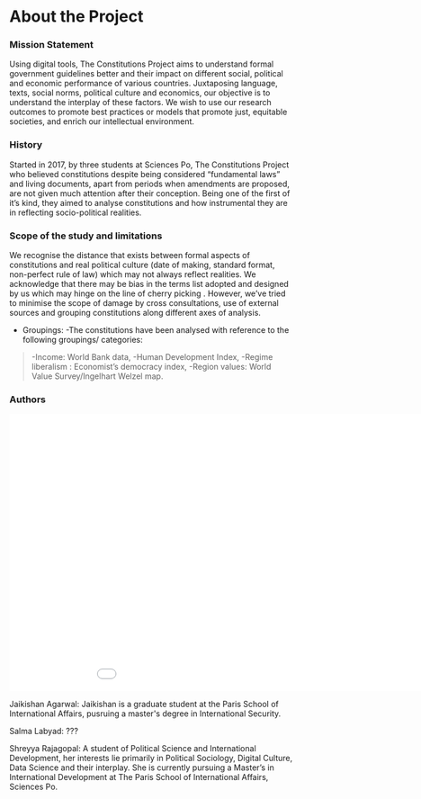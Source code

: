 # About the Project 

### Mission Statement 
Using digital tools, The Constitutions Project aims to understand formal government guidelines better and their impact on different social, political and economic performance of various countries. Juxtaposing language, texts, social norms, political culture and economics, our objective is to understand the interplay of these factors. We wish to use our research outcomes to promote best practices or models that promote just, equitable societies, and enrich our intellectual environment.

### History 
Started in 2017, by three students at Sciences Po, The Constitutions Project who  believed constitutions despite being considered “fundamental laws” and living documents, apart from periods when amendments are proposed, are not given much attention after their conception.  Being one of the first of it’s kind, they aimed to analyse constitutions and how instrumental they are in reflecting socio-political realities. 

### Scope of the study and limitations
We recognise the distance  that exists between formal aspects of constitutions and real political culture (date of making, standard format, non-perfect rule of law) which may not always reflect realities. We acknowledge that there may be bias in the terms list adopted and designed by us which may hinge on the line of cherry picking . However, we’ve tried to minimise the scope of damage by cross consultations, use of external sources and grouping constitutions along different axes of analysis. 
- Groupings: 
-The constitutions have been analysed with reference to the following groupings/ categories: 
>-Income: World Bank data,
>-Human Development Index,
>-Regime liberalism : Economist’s democracy index,
>-Region values: World Value Survey/Ingelhart Welzel map.

### Authors 

<iframe src="/constitutionproject-1/assets/images/authors.png" frameborder="0" width="1000" height="493" allowfullscreen></iframe>

Jaikishan Agarwal: 
Jaikishan is a graduate student at the Paris School of International Affairs, pusruing a master's degree in International Security. 

Salma Labyad: 
???

Shreyya Rajagopal: 
A student of Political Science and International Development, her interests lie primarily in Political Sociology, Digital Culture, Data Science and their interplay. She is currently pursuing a Master’s in International Development at The Paris School of International Affairs, Sciences Po. 
